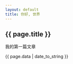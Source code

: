 ```yaml
---
layout: default
title: 你好, 世界
---
```


<h2>{{ page.title }}</h2>
<p>我的第一篇文章</p>
<p>{{ page.data | date_to_string }}</p>
